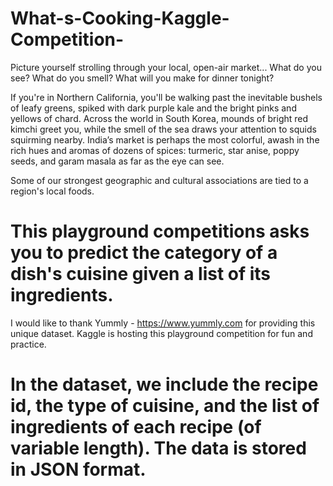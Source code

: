 # What-s-Cooking-Kaggle-Competition-

Picture yourself strolling through your local, open-air market... What do you see? What do you smell? What will you make for dinner tonight?

If you're in Northern California, you'll be walking past the inevitable bushels of leafy greens, spiked with dark purple kale and the bright pinks and yellows of chard. Across the world in South Korea, mounds of bright red kimchi greet you, while the smell of the sea draws your attention to squids squirming nearby. India’s market is perhaps the most colorful, awash in the rich hues and aromas of dozens of spices: turmeric, star anise, poppy seeds, and garam masala as far as the eye can see.

Some of our strongest geographic and cultural associations are tied to a region's local foods. 
# This playground competitions asks you to predict the category of a dish's cuisine given a list of its ingredients.

I would like to thank Yummly - https://www.yummly.com for providing this unique dataset. Kaggle is hosting this playground competition for fun and practice.

# In the dataset, we include the recipe id, the type of cuisine, and the list of ingredients of each recipe (of variable length). The data is stored in JSON format. 
